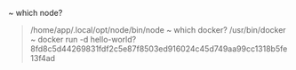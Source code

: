~ which node?
> /home/app/.local/opt/node/bin/node
~ which docker?
> /usr/bin/docker
~ docker run -d hello-world?
> 8fd8c5d44269831fdf2c5e87f8503ed916024c45d749aa99cc1318b5fe13f4ad
